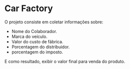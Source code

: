 # Car Factory

O projeto consiste em coletar informações sobre:
- Nome do Colaborador.
- Marca do veículo.
- Valor do custo de fábrica.
- Porcentagem do distribuidor.
- porcentagem do imposto.

E como resultado, exibir o valor final para venda do produto.
